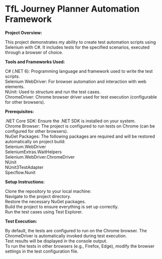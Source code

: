 # TfL Journey Planner Automation Framework
**Project Overview:**

This project demonstrates my ability to create test automation scripts using Selenium with C#. It includes tests for the specified scenarios, executed through a browser of choice. <br />

**Tools and Frameworks Used:**<br />

C# (.NET 6): Programming language and framework used to write the test scripts.<br />
Selenium WebDriver: For browser automation and interaction with web elements.<br />
NUnit: Used to structure and run the test cases.<br />
ChromeDriver: Chrome browser driver used for test execution (configurable for other browsers).<br />

**Prerequisites:**<br />

.NET Core SDK: Ensure the .NET SDK is installed on your system.<br />
Chrome Browser: The project is configured to run tests on Chrome (can be configured for other browsers).<br />
NuGet Packages: The following packages are required and will be restored automatically on project build:<br />
  Selenium.WebDriver<br />
  SeleniumExtras.WaitHelpers<br />
  Selenium.WebDriver.ChromeDriver<br />
  NUnit<br />
  NUnit3TestAdapter<br />
  Specflow.Nunit<br />

**Setup Instructions:**<br />

Clone the repository to your local machine:<br />
Navigate to the project directory.<br />
Restore the necessary NuGet packages.<br />
Build the project to ensure everything is set up correctly.<br />
Run the test cases using Test Explorer.<br />

**Test Execution:**<br />

By default, the tests are configured to run on the Chrome browser. The ChromeDriver is automatically invoked during test execution.<br />
Test results will be displayed in the console output.<br />
To run the tests in other browsers (e.g., Firefox, Edge), modify the browser settings in the test configuration file.<br />
  
